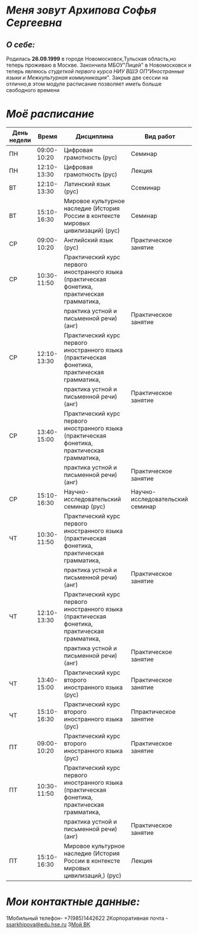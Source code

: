 *Меня зовут Архипова Софья Сергеевна*
=======================
*О себе:*
-----------------------
Родилась **26.09.1999** в городе Новомосковск,Тульская область,но теперь проживаю в Москве.
Закончила МБОУ"Лицей" в Новомосковск и теперь являюсь *студеткой первого курса НИУ ВШЭ ОП"Иностранные языки и Межкультурная коммуникация"*.
Закрыв две сессии на отлично,в этом модуле расписание позволяет иметь больше свободного времени

*Моё расписание*
===========================
| День недели    |  Время      |  Дисциплина   | Вид работ    |
| -------------  |  --------   | ------------- | -------------|
|       ПН       | 09:00-10:20 | Цифровая грамотность (рус) | Семинар|
|       ПН       | 12:10-13:30 |Цифровая грамотность (рус)| Лекция|
|       ВТ       | 12:10-13:30 |Латинский язык (рус)  |Ссеминар|
|       ВТ       | 15:10-16:30 |Мировое культурное наследие (История России в контексте мировых цивилизаций) (рус)|Семинар|
|       СР       | 09:00-10:20 |Английский язык (рус)|Практическое занятие|
|       СР       | 10:30-11:50 | Практический курс первого иностранного языка (практическая фонетика, практическая грамматика,
|                |             |практика устной и письменной речи) (анг)|Практическое занятие|
|       СР       | 12:10-13:30 |Практический курс первого иностранного языка (практическая фонетика, практическая грамматика,
|                |             | практика устной и письменной речи) (анг)|Практическое занятие|
|       СР       | 13:40-15:00 |Практический курс первого иностранного языка (практическая фонетика, практическая грамматика,   
|                |             |  практика устной и письменной речи) (анг)|Практическое занятие |
|       СР       | 15:10-16:30 |Научно-исследовательский семинар (рус)|Научно-исследовательский семинар|
|       ЧТ       | 10:30-11:50 |Практический курс первого иностранного языка (практическая фонетика, практическая грамматика, 
|                |             |практика устной и письменной речи) (анг)|Практическое занятие|
|       ЧТ       | 12:10-13:30 |Практический курс первого иностранного языка (практическая фонетика, практическая грамматика, 
|                |             |  практика устной и письменной речи) (анг)|Практическое занятие|
|       ЧТ       | 13:40-15:00 |Практический курс второго иностранного языка (рус)|Практическое занятие|
|       ЧТ       | 15:10-16:30 |Практический курс второго иностранного языка (рус)|Ппрактическое занятие|
|       ПТ       | 09:00-10:20 |Практический курс второго иностранного языка (рус)|Практическое занятие|
|       ПТ       | 10:30-11:50 |Практический курс первого иностранного языка (практическая фонетика, практическая грамматика, 
|                |             | практика устной и письменной речи) (анг)|Практическое занятие|
|       ПТ       | 15:10-16:30 |Мировое культурное наследие (История России в контексте мировых цивилизаций,) (рус)|Лекция|

_Мои контактные данные:_
=============
1Мобильный телефон- +7(985)1442622
2Корпоративная почта - ssarkhipova@edu.hse.ru
3[Мой ВК](https://vk.com/arkhipova.sonya)
